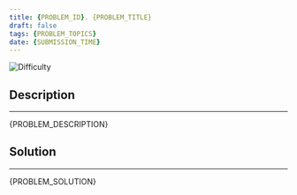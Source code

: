 ```yaml
---
title: {PROBLEM_ID}. {PROBLEM_TITLE}
draft: false
tags: {PROBLEM_TOPICS}
date: {SUBMISSION_TIME}
---
```


![Difficulty](PROBLEM_DIFFICULTY)

## Description

---
{PROBLEM_DESCRIPTION}

## Solution

---
{PROBLEM_SOLUTION}
